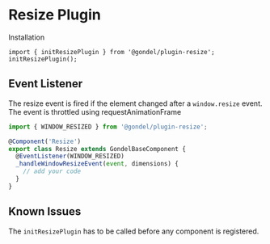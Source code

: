 # Resize Plugin

Installation

```
import { initResizePlugin } from '@gondel/plugin-resize';
initResizePlugin();
```

## Event Listener

The resize event is fired if the element changed after a `window.resize` event.
The event is throttled using requestAnimationFrame

```js
import { WINDOW_RESIZED } from '@gondel/plugin-resize';

@Component('Resize')
export class Resize extends GondelBaseComponent {
  @EventListener(WINDOW_RESIZED)
  _handleWindowResizeEvent(event, dimensions) {
    // add your code
  }
}
```

## Known Issues

The `initResizePlugin` has to be called before any component is registered.
